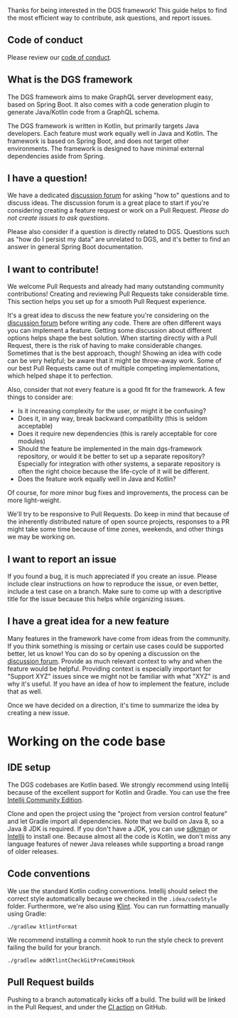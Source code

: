 Thanks for being interested in the DGS framework!
This guide helps to find the most efficient way to contribute, ask questions, and report issues.

Code of conduct
-----

Please review our [code of conduct](CODE_OF_CONDUCT.md).

What is the DGS framework
----

The DGS framework aims to make GraphQL server development easy, based on Spring Boot. It also comes with a code
generation plugin to generate Java/Kotlin code from a GraphQL schema.

The DGS framework is written in Kotlin, but primarily targets Java developers. Each feature must work equally well in
Java and Kotlin. The framework is based on Spring Boot, and does not target other environments. The framework is
designed to have minimal external dependencies aside from Spring.

I have a question!
-----

We have a dedicated [discussion forum](https://github.com/Netflix/dgs-framework/discussions) for asking "how to"
questions and to discuss ideas. The discussion forum is a great place to start if you're considering creating a feature
request or work on a Pull Request.
*Please do not create issues to ask questions.*

Please also consider if a question is directly related to DGS. Questions such as "how do I persist my data" are
unrelated to DGS, and it's better to find an answer in general Spring Boot documentation.

I want to contribute!
------

We welcome Pull Requests and already had many outstanding community contributions!
Creating and reviewing Pull Requests take considerable time. This section helps you set up for a smooth Pull Request
experience.

It's a great idea to discuss the new feature you're considering on
the [discussion forum](https://github.com/Netflix/dgs-framework/discussions) before writing any code. There are often
different ways you can implement a feature. Getting some discussion about different options helps shape the best
solution. When starting directly with a Pull Request, there is the risk of having to make considerable changes.
Sometimes that is the best approach, though!
Showing an idea with code can be very helpful; be aware that it might be throw-away work. Some of our best Pull Requests
came out of multiple competing implementations, which helped shape it to perfection.

Also, consider that not every feature is a good fit for the framework. A few things to consider are:

* Is it increasing complexity for the user, or might it be confusing?
* Does it, in any way, break backward compatibility (this is seldom acceptable)
* Does it require new dependencies (this is rarely acceptable for core modules)
* Should the feature be implemented in the main dgs-framework repository, or would it be better to set up a separate
  repository? Especially for integration with other systems, a separate repository is often the right choice because the
  life-cycle of it will be different.
* Does the feature work equally well in Java and Kotlin?

Of course, for more minor bug fixes and improvements, the process can be more light-weight.

We'll try to be responsive to Pull Requests. Do keep in mind that because of the inherently distributed nature of open
source projects, responses to a PR might take some time because of time zones, weekends, and other things we may be
working on.

I want to report an issue
-----

If you found a bug, it is much appreciated if you create an issue. Please include clear instructions on how to reproduce
the issue, or even better, include a test case on a branch. Make sure to come up with a descriptive title for the issue
because this helps while organizing issues.

I have a great idea for a new feature
----
Many features in the framework have come from ideas from the community. If you think something is missing or certain use
cases could be supported better, let us know!
You can do so by opening a discussion on the [discussion forum](https://github.com/Netflix/dgs-framework/discussions).
Provide as much relevant context to why and when the feature would be helpful. Providing context is especially important
for "Support XYZ" issues since we might not be familiar with what "XYZ" is and why it's useful. If you have an idea of
how to implement the feature, include that as well.

Once we have decided on a direction, it's time to summarize the idea by creating a new issue.


Working on the code base
====

IDE setup
-----
The DGS codebases are Kotlin based. We strongly recommend using Intellij because of the excellent support for Kotlin and
Gradle. You can use the free [Intellij Community Edition](https://www.jetbrains.com/idea/download/).

Clone and open the project using the "project from version control feature" and let Gradle import all dependencies. Note
that we build on Java 8, so a Java 8 JDK is required. If you don't have a JDK, you can use [sdkman](https://sdkman.io/)
or [Intellij](https://www.jetbrains.com/help/idea/sdk.html) to install one. Because almost all the code is Kotlin, we
don't miss any language features of newer Java releases while supporting a broad range of older releases.

Code conventions
-----
We use the standard Kotlin coding conventions. Intellij should select the correct style automatically because we checked
in the `.idea/codeStyle` folder. Furthermore, we're also using [Klint](https://ktlint.github.io/). You can run
formatting manually using Gradle:

```
./gradlew ktlintFormat
```

We recommend installing a commit hook to run the style check to prevent failing the build for your branch.

```
./gradlew addKtlintCheckGitPreCommitHook
```

Pull Request builds
----
Pushing to a branch automatically kicks off a build. The build will be linked in the Pull Request, and under
the [CI action](https://github.com/Netflix/dgs-framework/actions/workflows/ci.yml) on GitHub.
